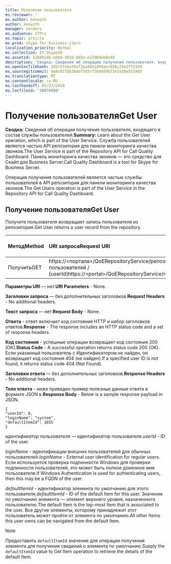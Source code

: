 ```yaml
---
title: Получение пользователя
ms.reviewer: ''
ms.author: kenwith
author: kenwith
manager: serdars
ms.audience: ITPro
ms.topic: article
ms.prod: skype-for-business-itpro
localization_priority: Normal
ms.collection: IT_Skype16
ms.assetid: 52b89a4b-a0bd-493d-bb5e-e21904eb8e48
description: 'Сводка: Сведения об операции получения пользователя, входящего в состав службы пользователей. Служба пользователей является частью API репозитория для панели мониторинга качества звонков. Панель мониторинга качества звонков — это средство для Скайп для Business Server.'
ms.openlocfilehash: 2d3c5febe30af2ea4d41d94aec026c25e27f21b9
ms.sourcegitcommit: da8c037bb30abf5d5cf3b60d4b71e3a10e553402
ms.translationtype: MT
ms.contentlocale: ru-RU
ms.lasthandoff: 03/27/2019
ms.locfileid: "30874950"
---
```

# <a name="get-user"></a><span data-ttu-id="2bcab-105">Получение пользователя</span><span class="sxs-lookup"><span data-stu-id="2bcab-105">Get User</span></span>
 
<span data-ttu-id="2bcab-106">**Сводка:** Сведения об операции получения пользователя, входящего в состав службы пользователей.</span><span class="sxs-lookup"><span data-stu-id="2bcab-106">**Summary:** Learn about the Get User operation, which is part of the User Service.</span></span> <span data-ttu-id="2bcab-107">Служба пользователей является частью API репозитория для панели мониторинга качества звонков.</span><span class="sxs-lookup"><span data-stu-id="2bcab-107">The User Service is part of the Repository API for Call Quality Dashboard.</span></span> <span data-ttu-id="2bcab-108">Панель мониторинга качества звонков — это средство для Скайп для Business Server.</span><span class="sxs-lookup"><span data-stu-id="2bcab-108">Call Quality Dashboard is a tool for Skype for Business Server.</span></span>
  
<span data-ttu-id="2bcab-109">Операция получения пользователей является частью службы пользователей в API репозитория для панели мониторинга качества звонков.</span><span class="sxs-lookup"><span data-stu-id="2bcab-109">The Get Users operation is part of the User Service in the Repository API for Call Quality Dashboard.</span></span>
  
## <a name="get-user"></a><span data-ttu-id="2bcab-110">Получение пользователя</span><span class="sxs-lookup"><span data-stu-id="2bcab-110">Get User</span></span>

<span data-ttu-id="2bcab-111">Получите пользователя возвращает запись пользователя из репозитория.</span><span class="sxs-lookup"><span data-stu-id="2bcab-111">Get User returns a user record from the repository.</span></span>
  
|<span data-ttu-id="2bcab-112">**Метод**</span><span class="sxs-lookup"><span data-stu-id="2bcab-112">**Method**</span></span>|<span data-ttu-id="2bcab-113">**URI запроса**</span><span class="sxs-lookup"><span data-stu-id="2bcab-113">**Request URI**</span></span>|<span data-ttu-id="2bcab-114">**Версия HTTP**</span><span class="sxs-lookup"><span data-stu-id="2bcab-114">**HTTP Version**</span></span>|
|:-----|:-----|:-----|
|<span data-ttu-id="2bcab-115">Получить</span><span class="sxs-lookup"><span data-stu-id="2bcab-115">GET</span></span>  <br/> |<span data-ttu-id="2bcab-116">https://\<портала\>/QoERepositoryService/репозитория/пользователей / {userId}</span><span class="sxs-lookup"><span data-stu-id="2bcab-116">https://\<portal\>/QoERepositoryService/repository/user/{userId}</span></span>  <br/> |<span data-ttu-id="2bcab-117">HTTP/1.1</span><span class="sxs-lookup"><span data-stu-id="2bcab-117">HTTP/1.1</span></span>  <br/> |
   
 <span data-ttu-id="2bcab-118">**Параметры URI** — нет.</span><span class="sxs-lookup"><span data-stu-id="2bcab-118">**URI Parameters** - None.</span></span>
  
 <span data-ttu-id="2bcab-119">**Заголовки запроса** — без дополнительных заголовков.</span><span class="sxs-lookup"><span data-stu-id="2bcab-119">**Request Headers** - No additional headers.</span></span>
  
 <span data-ttu-id="2bcab-120">**Текст запроса** — нет.</span><span class="sxs-lookup"><span data-stu-id="2bcab-120">**Request Body** - None.</span></span>
  
 <span data-ttu-id="2bcab-121">**Ответа** - ответ включает код состояния HTTP и набор заголовков ответов.</span><span class="sxs-lookup"><span data-stu-id="2bcab-121">**Response** - The response includes an HTTP status code and a set of response headers.</span></span>
  
 <span data-ttu-id="2bcab-122">**Код состояния** - успешные операции возвращает код состояния 200 (ОК).</span><span class="sxs-lookup"><span data-stu-id="2bcab-122">**Status Code** - A successful operation returns status code 200 (OK).</span></span> <span data-ttu-id="2bcab-123">Если указанный пользователь с Идентификатором не найден, он возвращает код состояния 404 (не найден).</span><span class="sxs-lookup"><span data-stu-id="2bcab-123">If a specified user ID is not found, it returns status code 404 (Not Found).</span></span>
  
 <span data-ttu-id="2bcab-124">**Заголовки ответа** — без дополнительных заголовков.</span><span class="sxs-lookup"><span data-stu-id="2bcab-124">**Response Headers** - No additional headers.</span></span>
  
 <span data-ttu-id="2bcab-125">**Тело ответа** - ниже приведен пример полезные данные ответа в формате JSON в.</span><span class="sxs-lookup"><span data-stu-id="2bcab-125">**Response Body** - Below is a sample response payload in JSON.</span></span>
  
```
{
"userId": 0,
"loginName": "system",
"defaultItemId": 1655
}
```

 <span data-ttu-id="2bcab-126">*идентификатор пользователя* — идентификатор пользователя.</span><span class="sxs-lookup"><span data-stu-id="2bcab-126">*userId*  - ID of the user.</span></span>
  
 <span data-ttu-id="2bcab-127">*loginName* - идентификации внешних пользователей для обычных пользователей.</span><span class="sxs-lookup"><span data-stu-id="2bcab-127">*loginName*  - External user identification for regular users.</span></span> <span data-ttu-id="2bcab-128">Если используется проверка подлинности Windows для проверки подлинности пользователей, это может быть полное доменное имя пользователя.</span><span class="sxs-lookup"><span data-stu-id="2bcab-128">If Windows Authentication is used for authenticating users, then this may be a FQDN of the user.</span></span>
  
 <span data-ttu-id="2bcab-129">*defaultItemId* - идентификатор элемента по умолчанию для этого пользователя.</span><span class="sxs-lookup"><span data-stu-id="2bcab-129">*defaultItemId*  - ID of the default Item for this user.</span></span> <span data-ttu-id="2bcab-130">Значение по умолчанию элемента — элемент верхнего уровня, назначенного пользователю.</span><span class="sxs-lookup"><span data-stu-id="2bcab-130">The default Item is the top-most Item that is associated to the user.</span></span> <span data-ttu-id="2bcab-131">Все другие элементы, которому принадлежит этот пользователь может пройти от элемента по умолчанию.</span><span class="sxs-lookup"><span data-stu-id="2bcab-131">All other Items this user owns can be navigated from the default Item.</span></span>
  
> [!NOTE]
> <span data-ttu-id="2bcab-132">Предоставить `defaultItemId` значение для операции получения элемента для получения сведений о элемента по умолчанию.</span><span class="sxs-lookup"><span data-stu-id="2bcab-132">Supply the  `defaultItemId` value to Get Item operation to retrieve the details of the default Item.</span></span>
  

